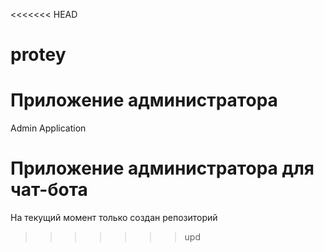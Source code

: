 <<<<<<< HEAD
# protey
Приложение администратора
=======
Admin Application

# Приложение администратора для чат-бота

На текущий момент только создан репозиторий
>>>>>>> upd
